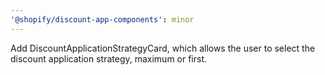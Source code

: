 ```yaml
---
'@shopify/discount-app-components': minor
---
```


Add DiscountApplicationStrategyCard, which allows the user to select the discount application strategy, maximum or first.
